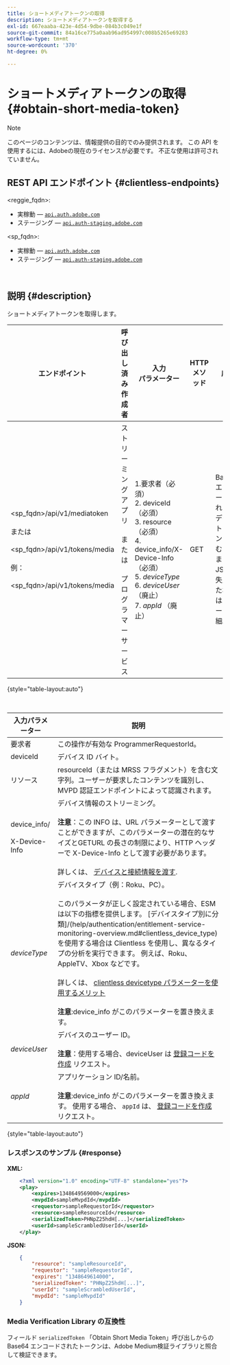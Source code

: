 ```yaml
---
title: ショートメディアトークンの取得
description: ショートメディアトークンを取得する
exl-id: 667eaaba-423e-4d54-9dbe-084b3c049e1f
source-git-commit: 84a16ce775a0aab96ad954997c008b5265e69283
workflow-type: tm+mt
source-wordcount: '370'
ht-degree: 0%

---
```


# ショートメディアトークンの取得 {#obtain-short-media-token}

>[!NOTE]
>
>このページのコンテンツは、情報提供の目的でのみ提供されます。 この API を使用するには、Adobeの現在のライセンスが必要です。 不正な使用は許可されていません。

## REST API エンドポイント {#clientless-endpoints}

&lt;reggie_fqdn>:

* 実稼動 — [`api.auth.adobe.com`](http://api.auth.adobe.com/)
* ステージング — [`api.auth-staging.adobe.com`](http://api.auth-staging.adobe.com/)

&lt;sp_fqdn>:

* 実稼動 — [`api.auth.adobe.com`](http://api.auth.adobe.com/)
* ステージング — [`api.auth-staging.adobe.com`](http://api.auth-staging.adobe.com/)

</br>

## 説明 {#description}

ショートメディアトークンを取得します。

| エンドポイント | 呼び出し済み  </br>作成者 | 入力   </br>パラメーター | HTTP  </br>メソッド | 応答 | HTTP  </br>応答 |
| --- | --- | --- | --- | --- | --- |
| &lt;sp_fqdn>/api/v1/mediatoken</br></br>  または</br></br>&lt;sp_fqdn>/api/v1/tokens/media</br></br>例：</br></br>&lt;sp_fqdn>/api/v1/tokens/media | ストリーミングアプリ</br></br>または</br></br>プログラマーサービス | 1.要求者（必須）</br>2.  deviceId（必須）</br>3.  resource （必須）</br>4.  device_info/X-Device-Info （必須）</br>5.  _deviceType_</br> 6.  _deviceUser_ （廃止）</br>7.  _appId_ （廃止） | GET | Base64 エンコードされたメディアトークンを含む XML または JSON、失敗した場合はエラーの詳細。 | 200 — 成功  </br>403 — 成功なし |

{style="table-layout:auto"}

<!--
| Endpoint | Called  </br>By | Input   </br>Params | HTTP  </br>Method | Response | HTTP  </br>Response |
| --- | --- | --- | --- | --- | --- |
| `<SP_FQDN>/api/v1/mediatoken`</br></br>  or</br></br>`<SP_FQDN>/api/v1/tokens/media`</br></br>For example:</br></br>`<SP_FQDN>/api/v1/tokens/media` | Streaming App</br></br>or</br></br>Programmer Service | <ol><li>requestor (Mandatory)</l><li>deviceId (Mandatory)</li><li>resource (Mandatory)</li><li>device_info/X-Device-Info (Mandatory)</li><li>_deviceType_</li><li>_deviceUser_ (Deprecated)</li><li>_appId_ (Deprecated)</li></ol> | GET | XML or JSON containing an Base64 encoded media token or error details if unsuccessful. | 200 - Success  </br>403 - No Success |
-->

</br>

| 入力パラメーター | 説明 |
| --- | --- |
| 要求者 | この操作が有効な ProgrammerRequestorId。 |
| deviceId | デバイス ID バイト。 |
| リソース | resourceId（または MRSS フラグメント）を含む文字列。ユーザーが要求したコンテンツを識別し、MVPD 認証エンドポイントによって認識されます。 |
| device_info/</br></br>X-Device-Info | デバイス情報のストリーミング。</br></br>**注意**：この INFO は、URL パラメーターとして渡すことができますが、このパラメーターの潜在的なサイズとGETURL の長さの制限により、HTTP ヘッダーで X-Device-Info として渡す必要があります。 </br></br>詳しくは、 [デバイスと接続情報を渡す](/help/authentication/passing-client-information-device-connection-and-application.md). |
| _deviceType_ | デバイスタイプ（例：Roku、PC）。</br></br>このパラメータが正しく設定されている場合、ESM は以下の指標を提供します。 [デバイスタイプ別に分類]/(help/authentication/entitlement-service-monitoring-overview.md#clientless_device_type) を使用する場合は Clientless を使用し、異なるタイプの分析を実行できます。 例えば、Roku、AppleTV、Xbox などです。</br></br>詳しくは、 [clientless devicetype パラメーターを使用するメリット&#x200B;](/help/authentication/benefits-of-using-the-clientless-devicetype-parameter-in-pass-metrics.md)</br></br>**注意**:device_info がこのパラメーターを置き換えます。 |
| _deviceUser_ | デバイスのユーザー ID。</br></br>**注意**：使用する場合、deviceUser は [登録コードを作成](/help/authentication/registration-code-request.md) リクエスト。 |
| _appId_ | アプリケーション ID/名前。 </br></br>**注意**:device_info がこのパラメーターを置き換えます。 使用する場合、 `appId` は、 [登録コードを作成](/help/authentication/registration-code-request.md) リクエスト。 |

{style="table-layout:auto"}

### レスポンスのサンプル {#response}

**XML:**

```XML
    <?xml version="1.0" encoding="UTF-8" standalone="yes"?>
    <play>
        <expires>1348649569000</expires>
        <mvpdId>sampleMvpdId</mvpdId>
        <requestor>sampleRequestorId</requestor>
        <resource>sampleResourceId</resource>
        <serializedToken>PHNpZ25hdH[...]</serializedToken>
        <userId>sampleScrambledUserId</userId>
    </play>
```



**JSON:**

```JSON
    {
        "resource": "sampleResourceId",
        "requestor": "sampleRequestorId",
        "expires": "1348649614000",
        "serializedToken": "PHNpZ25hdH[...]",
        "userId": "sampleScrambledUserId",
        "mvpdId": "sampleMvpdId"
    }
```



### Media Verification Library の互換性

フィールド `serializedToken` 「Obtain Short Media Token」呼び出しからの Base64 エンコードされたトークンは、Adobe Medium検証ライブラリと照合して検証できます。
